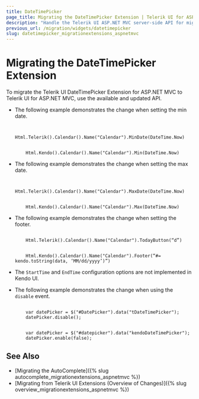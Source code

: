```yaml
---
title: DateTimePicker
page_title: Migrating the DateTimePicker Extension | Telerik UI for ASP.NET MVC
description: "Handle the Telerik UI ASP.NET MVC server-side API for migrating the DateTimePicker Extension."
previous_url: /migration/widgets/datetimepicker
slug: datetimepicker_migrationextensions_aspnetmvc
---
```


# Migrating the DateTimePicker Extension

To migrate the Telerik UI DateTimePicker Extension for ASP.NET MVC to Telerik UI for ASP.NET MVC, use the available and updated API.

* The following example demonstrates the change when setting the min date.

    ```Previous

        Html.Telerik().Calendar().Name("Calendar").MinDate(DateTime.Now)
    ```
    ```Current

        Html.Kendo().Calendar().Name("Calendar").Min(DateTime.Now)
    ```

* The following example demonstrates the change when setting the max date.

    ```Previous

        Html.Telerik().Calendar().Name("Calendar").MaxDate(DateTime.Now)
    ```
    ```Current

        Html.Kendo().Calendar().Name("Calendar").Max(DateTime.Now)
    ```

* The following example demonstrates the change when setting the footer.

    ```Previous

        Html.Telerik().Calendar().Name("Calendar").TodayButton(“d”)
    ```
    ```Current

        Html.Kendo().Calendar().Name("Calendar").Footer(“#= kendo.toString(data, ‘MM/dd/yyyy’)”)
    ```

* The `StartTime` and `EndTime` configuration options are not implemented in Kendo UI.
* The following example demonstrates the change when using the `disable` event.

    ```Previous

        var datePicker = $("#DatePicker").data("tDateTimePicker");
        datePicker.disable();
    ```
    ```Current

        var datePicker = $("#datepicker").data("kendoDateTimePicker");
        datePicker.enable(false);
    ```

## See Also

* [Migrating the AutoComplete]({% slug autocomplete_migrationextensions_aspnetmvc %})
* [Migrating from Telerik UI Extensions (Overview of Changes)]({% slug overview_migrationextensions_aspnetmvc %})
